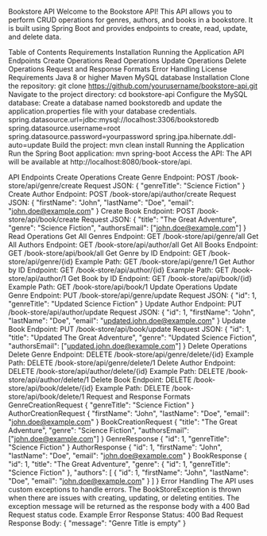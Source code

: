 Bookstore API
Welcome to the Bookstore API! This API allows you to perform CRUD operations for genres, authors, and books in a bookstore. It is built using Spring Boot and provides endpoints to create, read, update, and delete data.

Table of Contents
Requirements
Installation
Running the Application
API Endpoints
Create Operations
Read Operations
Update Operations
Delete Operations
Request and Response Formats
Error Handling
License
Requirements
Java 8 or higher
Maven
MySQL database
Installation
Clone the repository:
git clone https://github.com/yourusername/bookstore-api.git
Navigate to the project directory:
cd bookstore-api
Configure the MySQL database:
Create a database named bookstoredb and update the application.properties file with your database credentials.
spring.datasource.url=jdbc:mysql://localhost:3306/bookstoredb
spring.datasource.username=root
spring.datasource.password=yourpassword
spring.jpa.hibernate.ddl-auto=update
Build the project:
mvn clean install
Running the Application
Run the Spring Boot application:
mvn spring-boot
Access the API:
The API will be available at http://localhost:8080/book-store/api.

API Endpoints
Create Operations
Create Genre
Endpoint: POST /book-store/api/genre/create
Request JSON:
{
"genreTitle": "Science Fiction"
}
Create Author
Endpoint: POST /book-store/api/author/create
Request JSON:
{
"firstName": "John",
"lastName": "Doe",
"email": "john.doe@example.com"
}
Create Book
Endpoint: POST /book-store/api/book/create
Request JSON:
{
"title": "The Great Adventure",
"genre": "Science Fiction",
"authorsEmail": ["john.doe@example.com"]
}
Read Operations
Get All Genres
Endpoint: GET /book-store/api/genre/all
Get All Authors
Endpoint: GET /book-store/api/author/all
Get All Books
Endpoint: GET /book-store/api/book/all
Get Genre by ID
Endpoint: GET /book-store/api/genre/{id}
Example Path: GET /book-store/api/genre/1
Get Author by ID
Endpoint: GET /book-store/api/author/{id}
Example Path: GET /book-store/api/author/1
Get Book by ID
Endpoint: GET /book-store/api/book/{id}
Example Path: GET /book-store/api/book/1
Update Operations
Update Genre
Endpoint: PUT /book-store/api/genre/update
Request JSON:
{
"id": 1,
"genreTitle": "Updated Science Fiction"
}
Update Author
Endpoint: PUT /book-store/api/author/update
Request JSON:
{
"id": 1,
"firstName": "John",
"lastName": "Doe",
"email": "updated.john.doe@example.com"
}
Update Book
Endpoint: PUT /book-store/api/book/update
Request JSON:
{
"id": 1,
"title": "Updated The Great Adventure",
"genre": "Updated Science Fiction",
"authorsEmail": ["updated.john.doe@example.com"]
}
Delete Operations
Delete Genre
Endpoint: DELETE /book-store/api/genre/delete/{id}
Example Path: DELETE /book-store/api/genre/delete/1
Delete Author
Endpoint: DELETE /book-store/api/author/delete/{id}
Example Path: DELETE /book-store/api/author/delete/1
Delete Book
Endpoint: DELETE /book-store/api/book/delete/{id}
Example Path: DELETE /book-store/api/book/delete/1
Request and Response Formats
GenreCreationRequest
{
"genreTitle": "Science Fiction"
}
AuthorCreationRequest
{
"firstName": "John",
"lastName": "Doe",
"email": "john.doe@example.com"
}
BookCreationRequest
{
"title": "The Great Adventure",
"genre": "Science Fiction",
"authorsEmail": ["john.doe@example.com"]
}
GenreResponse
{
"id": 1,
"genreTitle": "Science Fiction"
}
AuthorResponse
{
"id": 1,
"firstName": "John",
"lastName": "Doe",
"email": "john.doe@example.com"
}
BookResponse
{
"id": 1,
"title": "The Great Adventure",
"genre": {
"id": 1,
"genreTitle": "Science Fiction"
},
"authors": [
{
"id": 1,
"firstName": "John",
"lastName": "Doe",
"email": "john.doe@example.com"
}
]
}
Error Handling
The API uses custom exceptions to handle errors. The BookStoreException is thrown when there are issues with creating, updating, or deleting entities. The exception message will be returned as the response body with a 400 Bad Request status code.
Example Error Response
Status: 400 Bad Request
Response Body:
{
"message": "Genre Title is empty"
}
